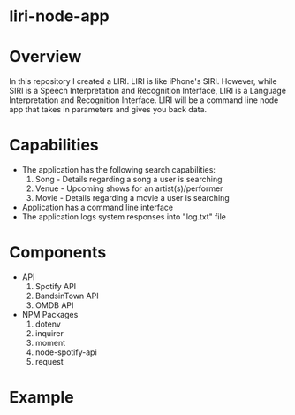 # liri-node-app

# Overview
In this repository I created a LIRI. LIRI is like iPhone's SIRI. However, while SIRI is a Speech Interpretation and Recognition Interface, LIRI is a Language Interpretation and Recognition Interface. LIRI will be a command line node app that takes in parameters and gives you back data.

# Capabilities
* The application has the following search capabilities:
    1. Song - Details regarding a song a user is searching
    2. Venue - Upcoming shows for an artist(s)/performer
    3. Movie - Details regarding a movie a user is searching
* Application has a command line interface
* The application logs system responses into "log.txt" file

# Components
* API
  1. Spotify API
  2. BandsinTown API
  3. OMDB API
* NPM Packages
  1. dotenv
  2. inquirer
  3. moment
  4. node-spotify-api
  5. request

# Example

